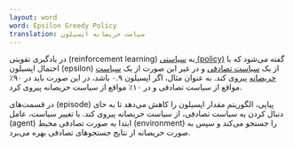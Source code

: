 ```yaml
---
layout: word
word: Epsilon Greedy Policy
translation: سیاست حریصانه اپسیلون
---
```


در یادگیری تقویتی (reinforcement learning) به [سیاستی (policy)](/P/policy) گفته می‌شود که با احتمال اپسیلون (epsilon) از یک [سیاست تصادفی](/R/random_policy) و در غیر این صورت از یک [سیاست حریصانه](/G/greedy_policy) پیروی کند. به عنوان مثال، اگر اپسیلون ۰.۹ باشد، در این صورت باید در ۹۰٪ مواقع از سیاست تصادفی و در ۱۰٪ مواقع از سیاست حریصانه پیروی کرد.

در قسمت‌های (episode) پیاپی، الگوریتم مقدار اپسیلون را کاهش می‌دهد تا به حای دنبال کردن یه سیاست تصادفی، از سیاست حریصانه پیروی کند. با تغییر سیاست، عامل (agent) ابتدا به صورت تصادفی محیط (environment) را جستجو می‌کند و سپس به صورت حریصانه از نتایج جستجوهای تصادفی بهره می‌برد.
